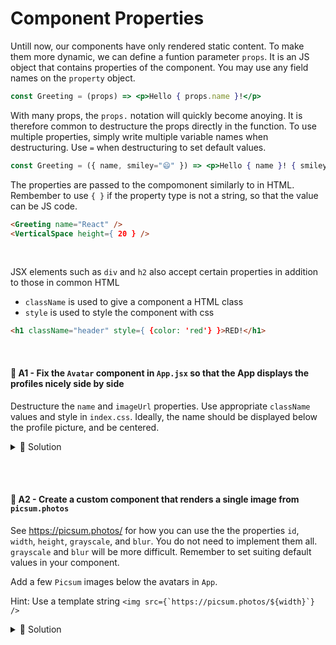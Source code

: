 # Component Properties

Untill now, our components have only rendered static content. To make them more dynamic, we can define a funtion parameter `props`. It is an JS object that contains properties of the component. You may use any field names on the `property` object.
```jsx
const Greeting = (props) => <p>Hello { props.name }!</p>
```
With many props, the `props.` notation will quickly become anoying. It is therefore common to destructure the props directly in the function. To use multiple properties, simply write multiple variable names when destructuring. Use `=` when destructuring to set default values.
```jsx
const Greeting = ({ name, smiley="😄" }) => <p>Hello { name }! { smiley }</p>
```

The properties are passed to the compomonent similarly to in HTML. Rembember to use `{ }` if the property type is not a string, so that the value can be JS code.
```html
<Greeting name="React" />
<VerticalSpace height={ 20 } />
```

<br>

JSX elements such as `div` and `h2` also accept certain properties in addition to those in common HTML
* `className` is used to give a component a HTML class
* `style` is used to style the component with css
```html
<h1 className="header" style={ {color: 'red'} }>RED!</h1>
```

<br>

#### 📌 A1 - Fix the `Avatar` component in `App.jsx` so that the App displays the profiles nicely side by side
Destructure the `name` and `imageUrl` properties. Use appropriate `className` values and style in `index.css`. Ideally, the name should be displayed below the profile picture, and be centered.

<details><summary>🔑 Solution</summary>

```jsx
// App.jsx
const Avatar = ({ name, imageUrl }) => {
    return <div className="avatar">
        <img className="profilepic" src={imageUrl} />
        <p className="name">{name}</p>
    </div>
}
```
```css
/* index.css */
.avatar {
    margin: 20px;
    display: inline-block;
    text-align: center;
}

.name {
    font-size: 20px;
    font-family: Arial, Helvetica, sans-serif;
}

.profilepic {
    width: 100px;
    height: auto;
    border-radius: 1000px;
}
```
</details>

<br><br>

#### 💎 A2 - Create a custom component that renders a single image from `picsum.photos`
See https://picsum.photos/ for how you can use the the properties `id`, `width`, `height`, `grayscale`, and `blur`. You do not need to implement them all. `grayscale` and `blur` will be more difficult. Remember to set suiting default values in your component.

Add a few `Picsum` images below the avatars in `App`.

Hint: Use a template string ```<img src={`https://picsum.photos/${width}`} />``` 

<details><summary>🔑 Solution</summary>

```jsx
const Picsum = ({ id=0, width=200, height=150, grayscale=false, blur=0 }) => {
    const params = []
    blur > 0 && params.push(`blur=${blur}`)
    grayscale && params.push('grayscale')
    return <img src={`https://picsum.photos/id/${id}/${width}/${height}?${params.join('&')}`} />
}
```
```html
<Picsum />
<Picsum id={64} width={200} height={100} blur={1} />
<Picsum id={100} width={200} height={200} blur={5} grayscale={true} />
```
</details>
